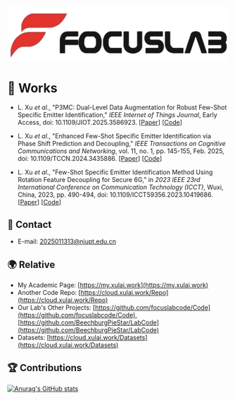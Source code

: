 ![FocusLab](./FocusLab_Logo.png)

# 📑 Works
* L. Xu *et al*., "P3MC: Dual-Level Data Augmentation for Robust Few-Shot Specific Emitter Identification," *IEEE Internet of Things Journal*, Early Access, doi: 10.1109/JIOT.2025.3586923. [[Paper](https://ieeexplore.ieee.org/document/11073147)] [[Code](https://github.com/IcedWatermelonJuice/P3MC)]

* L. Xu *et al*., "Enhanced Few-Shot Specific Emitter Identification via Phase Shift Prediction and Decoupling," *IEEE Transactions on Cognitive Communications and 
Networking*, vol. 11, no. 1, pp. 145-155, Feb. 2025, doi: 10.1109/TCCN.2024.3435886. [[Paper](https://ieeexplore.ieee.org/document/10614374)] [[Code](https://github.com/IcedWatermelonJuice/FS-SEI/tree/main/PSPD)]

* L. Xu *et al*., "Few-Shot Specific Emitter Identification Method Using Rotation Feature Decoupling for Secure 6G," in *2023 IEEE 23rd International Conference on 
Communication Technology (ICCT)*, Wuxi, China, 2023, pp. 490-494, doi: 10.1109/ICCT59356.2023.10419686. [[Paper](https://ieeexplore.ieee.org/document/10419686)] [[Code](https://github.com/IcedWatermelonJuice/FS-SEI/tree/main/Rotation-Feature-Decoupling)]

## 📧 Contact
* E-mail: [2025011313@njupt.edu.cn](mailto:2025011313@njupt.edu.cn)

## 🌍 Relative
- My Academic Page: [https://my.xulai.work](https://my.xulai.work)
- Another Code Repo: [https://cloud.xulai.work/Repo](https://cloud.xulai.work/Repo)
- Our Lab's Other Projects: [https://github.com/focuslabcode/Code](https://github.com/focuslabcode/Code), [https://github.com/BeechburgPieStar/LabCode](https://github.com/BeechburgPieStar/LabCode)
- Datasets: [https://cloud.xulai.work/Datasets](https://cloud.xulai.work/Datasets)

## 🏆 Contributions
[![Anurag's GitHub stats](https://github-readme-stats.vercel.app/api?username=IcedWatermelonJuice&show_icons=true&theme=ambient_gradient)](https://github.com/anuraghazra/github-readme-stats)

